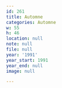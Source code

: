 ```yaml
---
id: 261
title: Automne
categories: Automne
w: 55
h: 46
location: null
note: null
file: null
year: '1991'
year_start: 1991
year_end: null
image: null

---
```

